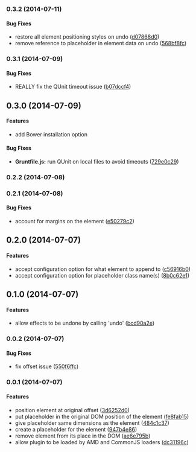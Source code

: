 <a name="0.3.2"></a>
### 0.3.2 (2014-07-11)


#### Bug Fixes

* restore all element positioning styles on undo ([d07868d0](https://github.com/garrettn/jquery-takeout/commit/d07868d06a0ec16312719fbcb8135b6c8261e8c3))
* remove reference to placeholder in element data on undo ([568bf8fc](https://github.com/garrettn/jquery-takeout/commit/568bf8fc1c94ce00c97d954bfba3e991a4ef2f0e))


<a name="0.3.1"></a>
### 0.3.1 (2014-07-09)


#### Bug Fixes

* REALLY fix the QUnit timeout issue ([b07dccf4](https://github.com/garrettn/jquery-takeout/commit/b07dccf4ee3e1c5914bab5c21dd4c23414810ff1))


<a name="0.3.0"></a>
## 0.3.0 (2014-07-09)


#### Features

* add Bower installation option


#### Bug Fixes

* **Gruntfile.js:** run QUnit on local files to avoid timeouts ([729e0c29](https://github.com/garrettn/jquery-takeout/commit/729e0c29ff214c61b605f1b8d6c135a64d6438df))


<a name="0.2.2"></a>
### 0.2.2 (2014-07-08)


<a name="0.2.1"></a>
### 0.2.1 (2014-07-08)


#### Bug Fixes

* account for margins on the element ([e50279c2](https://github.com/garrettn/jquery-takeout/commit/e50279c256a62423c9682a3693df2bfa6736ca48))


<a name="0.2.0"></a>
## 0.2.0 (2014-07-07)


#### Features

* accept configuration option for what element to append to ([c56916b0](https://github.com/garrettn/jquery-takeout/commit/c56916b09d5e65ec6b5e01010ec4d6ed60bb2611))
* accept configuration option for placeholder class name(s) ([8b0c62e1](https://github.com/garrettn/jquery-takeout/commit/8b0c62e1e4c2ee10f2b67d33a52d5460c8948a05))


<a name="0.1.0"></a>
## 0.1.0 (2014-07-07)


#### Features

* allow effects to be undone by calling 'undo' ([bcd90a2e](https://github.com/garrettn/jquery-takeout/commit/bcd90a2e66f34b424034cd265db50c60b547775c))


<a name="0.0.2"></a>
### 0.0.2 (2014-07-07)


#### Bug Fixes

* fix offset issue ([550f6ffc](https://github.com/garrettn/jquery-takeout/commit/550f6ffcc523a01247aa57a5e9d246a8e0a16abe))


<a name="0.0.1"></a>
### 0.0.1 (2014-07-07)


#### Features

* position element at original offset ([3d6252d0](https://github.com/garrettn/jquery-takeout/commit/3d6252d006270090727f3429751c36c2e460af86))
* put placeholder in the original DOM position of the element ([fe8fab15](https://github.com/garrettn/jquery-takeout/commit/fe8fab15865873994cf1fb3784dda87c4420acbd))
* give placeholder same dimensions as the element ([484c1c37](https://github.com/garrettn/jquery-takeout/commit/484c1c37ebc68cbdd159d5ab982ab1c1fbcadf3f))
* create a placeholder for the element ([947b4e86](https://github.com/garrettn/jquery-takeout/commit/947b4e86eb6bd4df6f06b0b5e1878cd01970e295))
* remove element from its place in the DOM ([ae6e795b](https://github.com/garrettn/jquery-takeout/commit/ae6e795ba4beb4050a37794597dc98fe277500dd))
* allow plugin to be loaded by AMD and CommonJS loaders ([dc31196c](https://github.com/garrettn/jquery-takeout/commit/dc31196c61b06ed0c67bdc9c90e918a125045a59))


